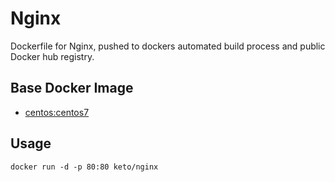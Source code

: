 # Nginx

Dockerfile for Nginx, pushed to dockers automated build process and public Docker hub registry.


## Base Docker Image

* [centos:centos7](https://registry.hub.docker.com/_/centos/)


## Usage

	docker run -d -p 80:80 keto/nginx

